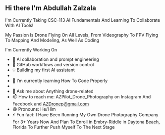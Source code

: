 ## Hi there I'm Abdullah Zalzala

I'm Currently Taking CSC-113 AI Fundamentals And Learning To Collaborate With AI Tools!

My Passion Is Drone Flying On All Levels, From Videography To FPV Flying To Mapping And Modeling, As Well As Coding 

I'm Currently Working On
- 🤖 AI collaboration and prompt engineering
- 🐙 GitHub workflows and version control
- 💡 Building my first AI assistant
- 
- 🌱 I’m currently learning How To Code Properly
- 
- 💬 Ask me about Anything drone-related
- 📫 How to reach me: AZPilot_Drone_Photography on Instagram And Facebook and AZDronep@gmail.com
- 😄 Pronouns: He/Him
- ⚡ Fun fact: I Have Been Running My Own Drone Photography Company For 3+ Years Now And Plan To Enroll in Embry-Riddle in Daytona Beach, Florida To Further Push Myself To The Next Stage


